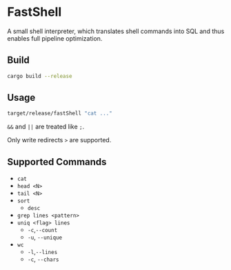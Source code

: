 # FastShell

A small shell interpreter, which translates shell commands into SQL and thus enables full pipeline optimization.

## Build

```sh
cargo build --release
```

## Usage

```sh
target/release/fastShell "cat ..."
```

`&&` and `||` are treated like `;`.

Only write redirects `>` are supported.

## Supported Commands

* `cat`
* `head <N>`
* `tail <N>`
* `sort`
  * `desc`
* `grep lines <pattern>`
* `uniq <flag> lines`
  * `-c`,`--count`
  * `-u`, `--unique`
* `wc`
  * `-l`,`--lines`
  * `-c`, `--chars`